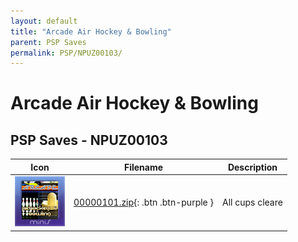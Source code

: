 ```yaml
---
layout: default
title: "Arcade Air Hockey & Bowling"
parent: PSP Saves
permalink: PSP/NPUZ00103/
---
```

# Arcade Air Hockey & Bowling

## PSP Saves - NPUZ00103

| Icon | Filename | Description |
|------|----------|-------------|
| ![Arcade Air Hockey & Bowling](ICON0.PNG) | [00000101.zip](00000101.zip){: .btn .btn-purple } | All cups cleare |
